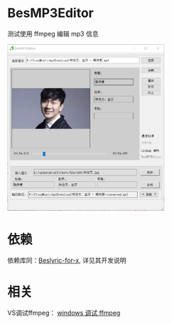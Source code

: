 # BesMP3Editor

测试使用 ffmpeg 编辑 mp3 信息

<img src="https://github.com/BensonLaur/image-storage/raw/master/BesMp3Editor/demo.png" 
            width="70%" height="70%">

# 依赖

依赖库同：[Beslyric-for-x](https://github.com/BensonLaur/Beslyric-for-X), 详见其开发说明

# 相关

VS调试ffmpeg： [windows 调试 ffmpeg](https://www.cnblogs.com/BensonLaur/p/10989115.html)

